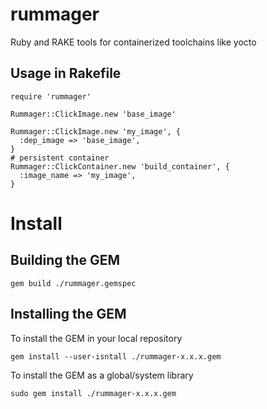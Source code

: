 rummager
========

Ruby and RAKE tools for containerized toolchains like yocto

Usage in Rakefile
-----------------

	require 'rummager'
  
	Rummager::ClickImage.new 'base_image'
  
	Rummager::ClickImage.new 'my_image', {
	  :dep_image => 'base_image',
	}
	# persistent container
	Rummager::ClickContainer.new 'build_container', {
	  :image_name => 'my_image',
	}
  

Install
=======

Building the GEM
----------------

	gem build ./rummager.gemspec
  
Installing the GEM
------------------

To install the GEM in your local repository

	gem install --user-isntall ./rummager-x.x.x.gem
  
To install the GEM as a global/system library

	sudo gem install ./rummager-x.x.x.gem
